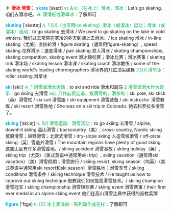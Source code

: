 ☀ <font color="red">**滑冰 滑雪：**</font>
<font color="sky blue">**skate**</font> [skeɪt] 
<font color="#00b050">vt.＆vi.（在冰上）滑冰，溜冰：</font>Let’s go skating. 咱们去滑冰吧。<font color="#00b050">vi. 滑滑板或滑旱冰：</font>了解即可
           
<font color="sky blue">**skating**</font> [ˈskeɪtɪŋ]
<font color="#00b050">n. 1 [U]（也可用ice skating）滑冰（或溜冰）运动；滑冰（或溜冰）活动：</font>to go skating 去滑冰 / We used to go skating on the lake in cold winters. 我们过去常常在寒冷的冬天到湖上去滑冰。/ ice skating 滑冰 / in-line skating（尤美）直排轮滑 / figure skating（通常用figure-skating）, speed skating 花样滑冰；速度滑冰 / pair skating 双人滑冰 / skating championships, skating competition, skating event 滑冰锦标赛；滑冰比赛；滑冰赛事 / skating rink 滑冰场 / skating lesson 滑冰课 / skating coach 滑冰教练 / some of the skating world's leading choreographers 滑冰界的几位顶尖编舞 <font color="#00b050">2 [U] 滑旱冰：</font>roller skating 滑旱冰

<font color="sky blue">**ski**</font> [ski:] 
<font color="#00b050">vi. 1 滑雪或滑水运动：</font>to ski and ride 滑水和骑马 <font color="#00b050">2 滑雪或滑水作为娱乐：</font>go skiing 去滑雪 <font color="#00b050">adj. 只作前置定语，指滑雪的，滑水的：</font>ski pole, ski stick（英）滑雪杖 / ski suit 滑雪服 / ski equipment 滑雪装备 / ski instructor 滑雪教练 / ski resort 滑雪胜地 / She was on a ski trip in Colorado. 她去科罗拉多滑雪了。
           
<font color="sky blue">**skiing**</font> [ˈski:ɪŋ]
<font color="#00b050">n. [U] 滑雪运动、滑雪活动：</font>to go skiing 去滑雪 / alpine, downhill skiing 高山滑雪 / backcountry（美）, cross-country, Nordic skiing 荒原滑雪；越野滑雪；北欧式滑雪 / dry-slope skiing 人造雪坡滑雪 / off-piste skiing（英）雪道外滑雪 / The mountain regions have plenty of good skiing. 这些山区有许多滑雪胜地。/ skiing accident 滑雪事故 / skiing holiday（英）, skiing trip（尤英）（美式英语中通常用ski trip）, skiing vacation（通常用ski vacation）（美）滑雪假期；滑雪旅行 / skiing resort, skiing season（均英）（美式英语中通常用ski resort和ski season）滑雪胜地；滑雪季节 / skiing conditions 滑雪条件 / skiing technique 滑雪技术 / He taught us how to improve our skiing technique.他教我们如何提高滑雪技术。/ skiing champion 滑雪冠军 / skiing championship 滑雪锦标赛 / skiing event 滑雪赛事 / their first ever medal in an alpine skiing event 他们在高山滑雪比赛中获得的首枚奖牌

<font color="sky blue">**figure**</font> ['fɪɡə] 
<font color="#00b050">n. [C] 冰上表演的一系列动作或花样：</font>了解即可


